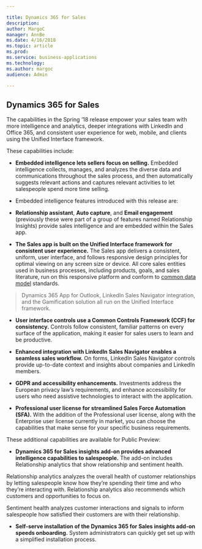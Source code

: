 ```yaml
---

title: Dynamics 365 for Sales
description: 
author: MargoC
manager: AnnBe
ms.date: 4/16/2018
ms.topic: article
ms.prod: 
ms.service: business-applications
ms.technology: 
ms.author: margoc
audience: Admin

---
```

Dynamics 365 for Sales
----------------------



The capabilities in the Spring ’18 release empower your sales team with more
intelligence and analytics, deeper integrations with LinkedIn and Office 365,
and consistent user experience for web, mobile, and clients using the Unified
Interface framework.

These capabilities include:

-   **Embedded intelligence lets sellers focus on selling.** Embedded
    intelligence collects, manages, and analyzes the diverse data and
    communications throughout the sales process, and then automatically suggests
    relevant actions and captures relevant activities to let salespeople spend
    more time selling.

-   Embedded intelligence features introduced with this release are:

-   **Relationship assistant**, **Auto capture**, and **Email engagement**
    (previously these were part of a group of features named Relationship
    Insights) provide sales intelligence and are embedded within the Sales app.

-   **The Sales app is built on the Unified Interface framework for consistent
    user experience.** The Sales app delivers a consistent, uniform, user
    interface, and follows responsive design principles for optimal viewing on
    any screen size or device. All core sales entities used in business
    processes, including products, goals, and sales literature, run on this
    responsive platform and conform to [common data model](_PowerApps_Platform)
    standards.

>   Dynamics 365 App for Outlook, LinkedIn Sales Navigator integration, and the
>   Gamification solution all run on the Unified Interface framework.

-   **User interface controls use a Common Controls Framework (CCF) for
    consistency.** Controls follow consistent, familiar patterns on every
    surface of the application, making it easier for sales users to learn and be
    productive.

-   **Enhanced integration with LinkedIn Sales Navigator enables a seamless
    sales workflow.** On forms, LinkedIn Sales Navigator controls provide
    up-to-date context and insights about companies and LinkedIn members.

-   **GDPR and accessibility enhancements.** Investments address the European
    privacy law’s requirements, and enhance accessibility for users who need
    assistive technologies to interact with the application.



-   **Professional user license for streamlined Sales Force Automation (SFA).**
    With the addition of the Professional user license, along with the
    Enterprise user license currently in market, you can choose the capabilities
    that make sense for your specific business requirements.

These additional capabilities are available for Public Preview:

-   **Dynamics 365 for Sales insights add-on provides advanced intelligence
    capabilities to salespeople.** The add-on includes Relationship analytics
    that show relationship and sentiment health.

Relationship analytics analyzes the overall health of customer relationships by
letting salespeople know how they’re spending their time and who they’re
interacting with. Relationship analytics also recommends which customers and
opportunities to focus on.

Sentiment health analyzes customer interactions and signals to inform
salespeople how satisfied their customers are with their relationship.

-   **Self-serve installation of the Dynamics 365 for Sales insights add-on
    speeds onboarding.** System administrators can quickly get set up with a
    simplified installation process.
